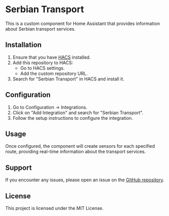 # Serbian Transport

This is a custom component for Home Assistant that provides information about Serbian transport services.

## Installation

1. Ensure that you have [HACS](https://hacs.xyz/) installed.
2. Add this repository to HACS:
    - Go to HACS settings.
    - Add the custom repository URL.
3. Search for "Serbian Transport" in HACS and install it.

## Configuration

1. Go to Configuration -> Integrations.
2. Click on "Add Integration" and search for "Serbian Transport".
3. Follow the setup instructions to configure the integration.

## Usage

Once configured, the component will create sensors for each specified route, providing real-time information about the transport services.

## Support

If you encounter any issues, please open an issue on the [GitHub repository](https://github.com/yourusername/serbian_transport).

## License

This project is licensed under the MIT License.
